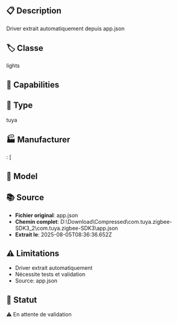 # 

## 📋 Description
Driver extrait automatiquement depuis app.json

## 🏷️ Classe
lights

## 🔧 Capabilities


## 📡 Type
tuya

## 🏭 Manufacturer
: [
          

## 📱 Model


## 📚 Source
- **Fichier original**: app.json
- **Chemin complet**: D:\Download\Compressed\com.tuya.zigbee-SDK3_2\com.tuya.zigbee-SDK3\app.json
- **Extrait le**: 2025-08-05T08:36:36.652Z

## ⚠️ Limitations
- Driver extrait automatiquement
- Nécessite tests et validation
- Source: app.json

## 🚀 Statut
⚠️ En attente de validation
